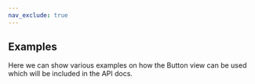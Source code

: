 ```yaml
---
nav_exclude: true
---
```


## Examples

Here we can show various examples on how the Button view can be used which will be included in the API docs. 
